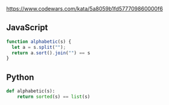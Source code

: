 https://www.codewars.com/kata/5a8059b1fd577709860000f6

## JavaScript
```js
function alphabetic(s) {
  let a = s.split("");
  return a.sort().join("") == s
}
```

## Python
```py
def alphabetic(s):
    return sorted(s) == list(s)
```